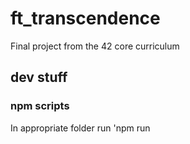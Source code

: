 # ft_transcendence
Final project from the 42 core curriculum

## dev stuff

### npm scripts

In appropriate folder run 'npm run <script>'

#### In back_end
* prisma:dev:deploy - migrates changes to database and prisma structure
* db:dev:rm - removes the database container and its associated volumes
* db:dev:up - starts only the database container
* db:dev:restart - rm, up and deploy
* nest:dev:rm - removes the nestJS container and its associated volumes
* nest:dev:up - starts only the nestJS container
* nest:dev:restart - rm and up
* backend:dev:rm - db:dev:rm and nest:dev:rm
* backend:dev:up - starts nestJS and database containers
* backend:dev:restart - rm and up

## Setup

Copy any template.env file as .env in the same location, and then populate it with appropriate values for the variables, then run docker-compose in the root directory.
Frontend will be available at localhost:3000, backend at localhost:3333.
For database gui client run npx prisma studio in the backend folder, then access it at url seen on the console.
